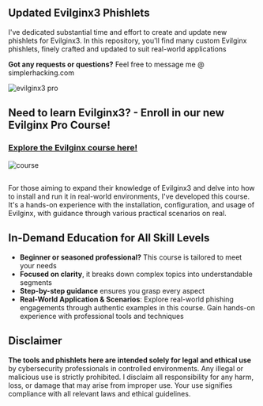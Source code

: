 ## Updated Evilginx3 Phishlets
I've dedicated substantial time and effort to create and update new phishlets for Evilginx3. In this repository, you'll find many custom Evilginx phishlets, finely crafted and updated to suit real-world applications

**Got any requests or questions?** Feel free to message me @ simplerhacking.com

![evilginx3 pro](https://github.com/simplerhacking/Evilginx3-Phishlets/assets/141525149/0359d87d-796b-4aec-ab11-b8a9f6295937)


## Need to learn Evilginx3? - Enroll in our new Evilginx Pro Course!

### [Explore the Evilginx course here!](https://www.simplerhacking.com/evilginx-course)

![course](https://github.com/simplerhacking/Evilginx3-Phishlets/assets/141525149/464ff7c5-f305-46ea-ace3-e6996b4ce483)

##

For those aiming to expand their knowledge of Evilginx3 and delve into how to install and run it in real-world environments, I've developed this course. It's a hands-on experience with the installation, configuration, and usage of Evilginx, with guidance through various practical scenarios on real. 


## In-Demand Education for All Skill Levels
- **Beginner or seasoned professional?** This course is tailored to meet your needs
- **Focused on clarity**, it breaks down complex topics into understandable segments
- **Step-by-step guidance** ensures you grasp every aspect
- **Real-World Application & Scenarios**: Explore real-world phishing engagements through authentic examples in this course. Gain hands-on experience with professional tools and techniques


## Disclaimer
**The tools and phishlets here are intended solely for legal and ethical use** by cybersecurity professionals in controlled environments. Any illegal or malicious use is strictly prohibited. I disclaim all responsibility for any harm, loss, or damage that may arise from improper use. Your use signifies compliance with all relevant laws and ethical guidelines.



